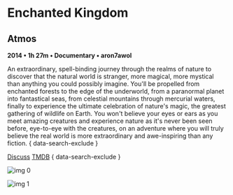 # Enchanted Kingdom

## Atmos

**2014 • 1h 27m • Documentary • aron7awol**

An extraordinary, spell-binding journey through the realms of nature to discover that the natural world is stranger, more magical, more mystical than anything you could possibly imagine. You'll be propelled from enchanted forests to the edge of the underworld, from a paranormal planet into fantastical seas, from celestial mountains through mercurial waters, finally to experience the ultimate celebration of nature's magic, the greatest gathering of wildlife on Earth. You won't believe your eyes or ears as you meet amazing creatures and experience nature as it's never been seen before, eye-to-eye with the creatures, on an adventure where you will truly believe the real world is more extraordinary and awe-inspiring than any fiction.
{ data-search-exclude }

[Discuss](https://www.avsforum.com/threads/bass-eq-for-filtered-movies.2995212/post-56851968)  [TMDB](https://www.themoviedb.org/movie/301056)
{ data-search-exclude }

![img 0](https://i.imgur.com/U53Jx1S.jpg)

![img 1](https://i.imgur.com/dRoJXeR.png)

